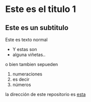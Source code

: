 # Este es el titulo 1

## Este es un subtitulo

Este es texto normal

  * Y estas son
  * alguna viñetas..

o bien tambien sepueden

  1. numeraciones
  1. es decir
  1. números

la dirección de este repositorio es [esta](https://github.com/saidPolancoUPV/hola_mundo_git)

